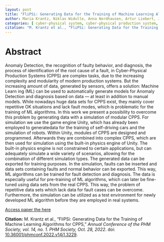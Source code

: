 ```yaml
---
layout: post
title: "FliPSi: Generating Data for the Training of Machine Learning Algorithms for CPPS"
author: Maria Krantz, Niklas Widulle, Anna Nordhausen, Artur Liebert, Jonas Ehrhardt, Sebastian Eilermann, Oliver Niggemann
categories: [ cyber-physical system, cyber-physical production system, dataset, simulation ]
citation: "M. Krantz et al., “FliPSi: Generating Data for the Training of Machine Learning Algorithms for CPPS,” *Annual Conference of the PHM Society, vol. 14, no. 1. PHM Society, Oct. 28, 2022*. doi: [10.36001/phmconf.2022.v14i1.3229](https://doi.org/10.36001/phmconf.2022.v14i1.3229). "
---
```


# Abstract
Anomaly Detection, the recognition of faulty behavior, and diagnosis, the process of identification of the root cause of a fault, in Cyber-Physical Production Systems (CPPS) are complex tasks, due to the increasing complexity and modularity of modern production systems. But the increasing amount of data, generated by sensors, offers a solution: Machine Learn ing (ML) can be used to  automatically generate models for Anomaly Detection and diagnosis based on data — at least in addition to manual models. While nowadays huge data sets for CPPS exist, they mainly cover repetitive OK situations and lack fault modes, which is problematic for the training of ML algorithms. In this work we present a possibility to overcome this problem by generating data with a simulation of modular CPPS. For simulation we use the game engine Unity, which has already been employed to generatedata for the training of self-driving cars and the simulation of robots. Within Unity, modules of CPPS are designed and programmed. Afterwards they are combined into complex CPPS, which are then used for simulation using the built-in physics engine of Unity. The built-in physics engine is not constrained to certain applications, but can adequately simulate a wide variety of scenarios, allowing for the combination of different simulation types. The generated data can be exported for training purposes. In the simulation, faults can be inserted and data sets containing faults and normal behavior can be exported. This way, ML algorithms can be trained for fault detection and diagnosis. The data is especially useful for pre-training of ML algorithms, which can later be fine-tuned using data sets from the real CPPS. This way, the problem of repetitive data sets which lack data for fault cases can be overcome. Furthermore, the simulation can be utilized as a test environment for newly developed ML algorithm before they are employed in real systems.

[Access paper the here](https://doi.org/10.36001/phmconf.2022.v14i1.3229)

**Citation:** M. Krantz et al., “FliPSi: Generating Data for the Training of Machine Learning Algorithms for CPPS,” *Annual Conference of the PHM Society, vol. 14, no. 1. PHM Society, Oct. 28, 2022*. doi: [10.36001/phmconf.2022.v14i1.3229](https://doi.org/10.36001/phmconf.2022.v14i1.3229). 

